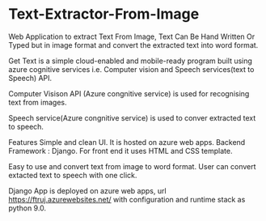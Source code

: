 # Text-Extractor-From-Image


Web Application to extract Text From Image, Text Can Be Hand Written Or Typed but in image format and convert the extracted text into word format.

Get Text is a simple cloud-enabled and mobile-ready program built using azure cognitive services i.e. Computer vision and Speech services(text to Speech) API.

Computer Visison API (Azure congnitive service) is used for recognising text from images.

Speech service(Azure congnitive service) is used to conver extracted text to speech.


Features
Simple and clean UI.
It is hosted on azure web apps.
Backend Framework : Django.
For front end it uses HTML and CSS template.


Easy to use and convert text from image to word format.
User can convert extacted text to speech with one click.


Django App is deployed on azure web apps, url https://ftruj.azurewebsites.net/
with configuration and runtime stack as python 9.0.

